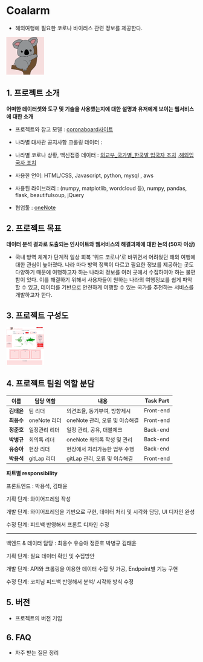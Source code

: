 # Coalarm
* 해외여행에 필요한 코로나 바이러스 관련 정보를 제공한다.  
<img src="./logo.png" width="100px" height="100px" title="Github_Logo"/>



## 1. 프로젝트 소개

**어떠한 데이터셋와 도구 및 기술을 사용했는지에 대한 설명과 유저에게 보이는 웹서비스에 대한 소개**
* 프로젝트와 참고 모델 : [coronaboard사이트](https://coronaboard.kr/)

* 나라별 대사관 공지사항 크롤링 데이터 : 

* 나라별 코로나 상황, 백신접종 데이터 : [외교부_국가별_한국발 입국자 조치](https://www.data.go.kr/data/15085787/openapi.do) ,[해외입국자 조치](https://www.data.go.kr/data/15085787/openapi.do)

* 사용한 언어: HTML/CSS, Javascript, python, mysql , aws 

* 사용된 라이브러리 : (numpy, matplotlib, wordcloud 등), numpy, pandas, flask, beautifulsoup, jQuery

* 협업툴 : [oneNote](https://1drv.ms/u/s!AvpSXISNxRLLhBWCvTHyI14K5ZAr?e=2FBl2U)


## 2. 프로젝트 목표

**데이터 분석 결과로 도출되는 인사이트와 웹서비스의 해결과제에 대한 논의 (50자 이상)**
  - 국내 방역 체계가 단계적 일상 회복 '위드 코로나'로 바뀌면서 어려웠던 해외 여행에 대한 관심이 높아졌다. 나라 마다 방역 정책이 다르고 필요한 정보를 제공하는 곳도 다양하기 때문에 여행하고자 하는 나라의 정보를 여러 곳에서 수집하여야 하는 불편함이 있다. 이를 해결하기 위해서 사용자들이 원하는 나라의 여행정보를 쉽게 파악할 수 있고, 데이터를 기반으로 안전하게 여행할 수 있는 국가를 추천하는 서비스를 개발하고자 한다. 


## 3. 프로젝트 구성도
  <img src="./와이어프레임.png" width="100px" height="100px" title="Github_Logo"/>

## 4. 프로젝트 팀원 역할 분담
| 이름    | 담당 역할         | 내용                            |  Task Part|
| ------ | ------            | -----                           | ------    |
| **김태윤**  | 팀 리더           | 의견조율, 동기부여, 방향제시      | Front-end |
| **최웅수**  | oneNote 리더     |  oneNote 관리, 오류 및 이슈해결  | Front-end |
| **정준호**  | 일정관리 리더      |  일정 관리, 공유, 더블체크       | Back-end  |
| **박병규**  | 회의록 리더        |  oneNote 화의록 작성 및 관리     | Back-end  |
| **유승아**  | 현장 리더          |  현장에서 처리가능한 업무 수행    | Back-end  |
| **박용석**  | gitLap 리더        | gitLap 관리, 오류 및 이슈해결    | Front-end |

**파트별 responsibility**

프론트엔드 : 박용석, 김태윤 

기획 단계: 와이어프레임 작성 

개발 단계: 와이어프레임을 기반으로 구현, 데이터 처리 및 시각화 담당, UI 디자인 완성 

수정 단계: 피드백 반영해서 프론트 디자인 수정 

 ---
백엔드 & 데이터 담당 : 최웅수 유승아 정준호 박병규 김태윤 

기획 단계: 필요 데이터 확인 및 수집방안  

개발 단계: API와 크롤링을 이용한 데이터 수집 및 가공, Endpoint별 기능 구현 

수정 단계: 코치님 피드백 반영해서 분석/ 시각화 방식 수정 

## 5. 버전
  - 프로젝트의 버전 기입

## 6. FAQ
  - 자주 받는 질문 정리

